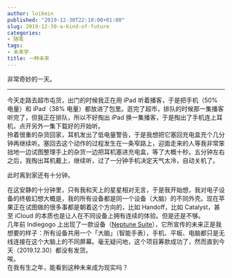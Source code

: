 ```yaml
---
author: loikein
published: "2019-12-30T22:10:00+01:00"
slug: 2019-12-30-a-kind-of-future
categories:
- 随笔
tags:
- 未来学
title: 一种未来
---
```

非常奇妙的一天。  
  
***
  
今天走路去超市屯货，出门的时候我正在用 iPad 听着播客，于是把手机（50%
电量）和 iPad（38% 电量）都放进了包里。逛完了超市，排队的时候那一集播客听完了，但我正在排队，所以不好掏出
iPad 换一集播客，于是掏出了手机连上耳机，点开另外一集下载好的开始听。  
拎着很重的杂货回家，耳机发出了低电量警告，于是我想把它塞回充电盒充个几分钟再继续听。塞回去这个动作的过程发生在一条窄路上，迎面走来的人等我非常笨拙地一边试图整理手上的杂货一边把耳机塞进充电盒，等了大概十秒。五分钟左右之后，我掏出耳机戴上，继续听，过了一分钟手机决定天气太冷，自动关机了。  

此时离到家还有十分钟。  

在这安静的十分钟里，只有我和天上的星星相对无言，于是我开始想，我对电子设备的终极幻想大概是，我的所有设备都是同一个设备（大脑）的不同外壳。现在苹果正在试图做的很多事都是朝着这个方向的，比如
Handoff，比如 Catalyst，甚至 iCloud 的本质也是让人在不同设备上拥有连续的体验。但是还是不够。  
几年前 Indiegogo 上出现了一款设备（[Neptune Suite](https://www.indiegogo.com/projects/neptune-suite-one-hub-infinite-possibilities#/)），它所宣传的未来正是我想要的样子：所有设备共用一个「大脑」（智能手表），手机、平板、电脑都只是无线连接在这个大脑上的不同屏幕。毫无疑问地，这个项目筹款成功了，然而直到今天（2019.12.30）都没有发货。  
唉。  
在我有生之年，能看到这种未来成为现实吗？
